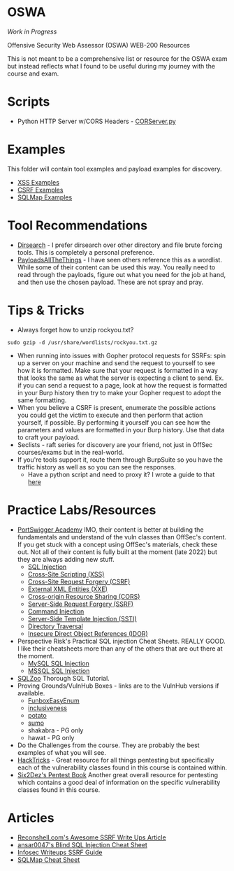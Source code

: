 # OSWA
*Work in Progress*

Offensive Security Web Assessor (OSWA) WEB-200 Resources 

This is not meant to be a comprehensive list or resource for the OSWA exam but instead reflects what I found to be useful during my journey with the course and exam. 

# Scripts
* Python HTTP Server w/CORS Headers - [CORServer.py](https://github.com/machevalia/OSWA/blob/main/Scripts/CORServer.py)

# Examples
This folder will contain tool examples and payload examples for discovery.
* [XSS Examples](https://github.com/machevalia/OSWA/blob/main/Examples/XSS.md)
* [CSRF Examples](https://github.com/machevalia/OSWA/blob/main/Examples/CSRF.md)
* [SQLMap Examples](https://github.com/machevalia/OSWA/blob/main/Examples/SQL%20Injection.md)

# Tool Recommendations
* [Dirsearch](https://www.kali.org/tools/dirsearch/) - I prefer dirsearch over other directory and file brute forcing tools. This is completely a personal preference.
* [PayloadsAllTheThings](https://github.com/swisskyrepo/PayloadsAllTheThings) - I have seen others reference this as a wordlist. While some of their content can be used this way. You really need to read through the payloads, figure out what you need for the job at hand, and then use the chosen payload. These are not spray and pray.

# Tips & Tricks
* Always forget how to unzip rockyou.txt?
```
sudo gzip -d /usr/share/wordlists/rockyou.txt.gz
```
* When running into issues with Gopher protocol requests for SSRFs: spin up a server on your machine and send the request to yourself to see how it is formatted. Make sure that your request is formatted in a way that looks the same as what the server is expecting a client to send. Ex. if you can send a request to a page, look at how the request is formatted in your Burp history then try to make your Gopher request to adopt the same formatting. 
* When you believe a CSRF is present, enumerate the possible actions you could get the victim to execute and then perform that action yourself, if possible. By performing it yourself you can see how the parameters and values are formatted in your Burp history. Use that data to craft your payload. 
* Seclists - raft series for discovery are your friend, not just in OffSec courses/exams but in the real-world. 
* If you're tools support it, route them through BurpSuite so you have the traffic history as well as so you can see the responses. 
  * Have a python script and need to proxy it? I wrote a guide to that [here](https://github.com/machevalia/ProxyPythonBurpSuite)

# Practice Labs/Resources
* [PortSwigger Academy](https://portswigger.net/web-security) IMO, their content is better at building the fundamentals and understand of the vuln classes than OffSec's content. If you get stuck with a concept using OffSec's materials, check these out. Not all of their content is fully built at the moment (late 2022) but they are always adding new stuff. 
  * [SQL Injection](https://portswigger.net/web-security/sql-injection)
  * [Cross-Site Scripting (XSS)](https://portswigger.net/web-security/cross-site-scripting)
  * [Cross-Site Request Forgery (CSRF)](https://portswigger.net/web-security/csrf)
  * [External XML Entities (XXE)](https://portswigger.net/web-security/xxe)
  * [Cross-origin Resource Sharing (CORS)](https://portswigger.net/web-security/cors)
  * [Server-Side Request Forgery (SSRF)](https://portswigger.net/web-security/ssrf)
  * [Command Injection](https://portswigger.net/web-security/os-command-injection)
  * [Server-Side Template Injection (SSTI)](https://portswigger.net/web-security/server-side-template-injection)
  * [Directory Traversal](https://portswigger.net/web-security/file-path-traversal)
  * [Insecure Direct Object References (IDOR)](https://portswigger.net/web-security/access-control/idor)
* Perspective Risk's Practical SQL injection Cheat Sheets. REALLY GOOD. I like their cheatsheets more than any of the others that are out there at the moment.
  * [MySQL SQL Injection](https://perspectiverisk.com/mysql-sql-injection-practical-cheat-sheet/)
  * [MSSQL SQL Injection](https://perspectiverisk.com/mssql-practical-injection-cheat-sheet/)
* [SQLZoo](https://sqlzoo.net/wiki/SQL_Tutorial) Thorough SQL Tutorial.
* Proving Grounds/VulnHub Boxes - links are to the VulnHub versions if available. 
  * [FunboxEasyEnum](https://www.vulnhub.com/entry/funbox-easyenum,565/)
  * [inclusiveness](https://www.vulnhub.com/entry/inclusiveness-1,422/)
  * [potato](https://www.vulnhub.com/entry/potato-1,529/)
  * [sumo](https://www.vulnhub.com/entry/sumo-1,480/) 
  * shakabra - PG only
  * hawat - PG only
* Do the Challenges from the course. They are probably the best examples of what you will see. 
* [HackTricks](https://book.hacktricks.xyz/welcome/readme) - Great resource for all things pentesting but specifically each of the vulnerability classes found in this course is contained within. 
* [Six2Dez's Pentest Book](https://pentestbook.six2dez.com/enumeration/web) Another great overall resource for pentesting which contains a good deal of information on the specific vulnerability classes found in this course.

# Articles
* [Reconshell.com's Awesome SSRF Write Ups Article](https://reconshell.com/awesome-ssrf-writeups/)
* [ansar0047's Blind SQL Injection Cheat Sheet](https://ansar0047.medium.com/blind-sql-injection-detection-and-exploitation-cheatsheet-17995a98fed1)
* [Infosec Writeups SSRF Guide](https://infosecwriteups.com/exploiting-server-side-request-forgery-ssrf-vulnerability-faeb7ddf5d0e)
* [SQLMap Cheat Sheet](https://web.archive.org/web/20220409102458/https://thedarksource.com/sqlmap-cheat-sheet/)


